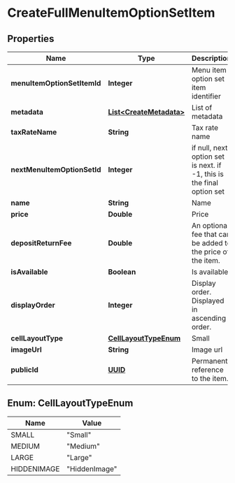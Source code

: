 
# CreateFullMenuItemOptionSetItem

## Properties
Name | Type | Description | Notes
------------ | ------------- | ------------- | -------------
**menuItemOptionSetItemId** | **Integer** | Menu item option set item identifier |  [optional]
**metadata** | [**List&lt;CreateMetadata&gt;**](CreateMetadata.md) | List of metadata |  [optional]
**taxRateName** | **String** | Tax rate name |  [optional]
**nextMenuItemOptionSetId** | **Integer** | if null, next option set is next. if -1, this is the final option set |  [optional]
**name** | **String** | Name |  [optional]
**price** | **Double** | Price |  [optional]
**depositReturnFee** | **Double** | An optional fee that can be added to the price of the item. |  [optional]
**isAvailable** | **Boolean** | Is available |  [optional]
**displayOrder** | **Integer** | Display order. Displayed in ascending order. |  [optional]
**cellLayoutType** | [**CellLayoutTypeEnum**](#CellLayoutTypeEnum) | Small | Medium | Large  Affects the layout of the menu. |  [optional]
**imageUrl** | **String** | Image url |  [optional]
**publicId** | [**UUID**](UUID.md) | Permanent reference to the item. |  [optional]


<a name="CellLayoutTypeEnum"></a>
## Enum: CellLayoutTypeEnum
Name | Value
---- | -----
SMALL | &quot;Small&quot;
MEDIUM | &quot;Medium&quot;
LARGE | &quot;Large&quot;
HIDDENIMAGE | &quot;HiddenImage&quot;



